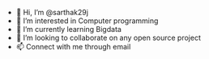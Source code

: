 - 👋 Hi, I’m @sarthak29j
- 👀 I’m interested in Computer programming
- 🌱 I’m currently learning Bigdata
- 💞️ I’m looking to collaborate on any open source project
- 📫 Connect with me through email
<!---
sarthak29j/sarthak29j is a ✨ special ✨ repository because its `README.md` (this file) appears on your GitHub profile.
You can click the Preview link to take a look at your changes.
--->
